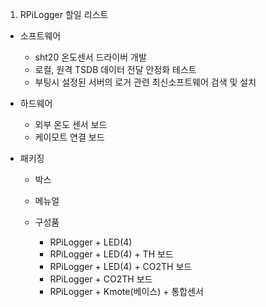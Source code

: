 1. RPiLogger 할일 리스트
  - 소프트웨어
    - sht20 온도센서 드라이버 개발
    - 로컬, 원격 TSDB 데이터 전달 안정화 테스트
    - 부팅시 설정된 서버의 로거 관련 최신소프트웨어 검색 및 설치
    
  - 하드웨어
    - 외부 온도 센서 보드
    - 케이모트 연결 보드
    
  - 패키징
    - 박스
    - 메뉴얼
    
    - 구성품
      - RPiLogger + LED(4)
      - RPiLogger + LED(4) + TH 보드
      - RPiLogger + LED(4) + CO2TH 보드
      - RPiLogger + CO2TH 보드
      - RPiLogger + Kmote(베이스) + 통합센서
